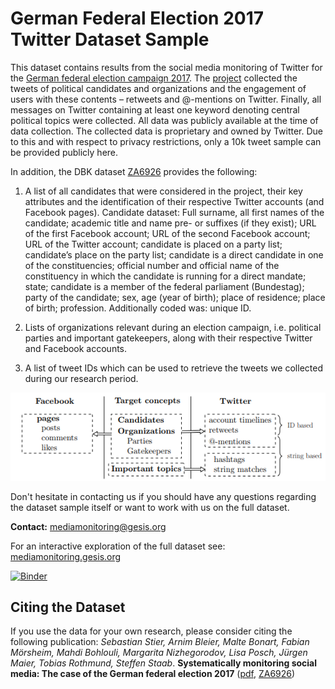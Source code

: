 

# German Federal Election 2017 Twitter Dataset Sample

This dataset contains results from the social media monitoring of Twitter for the  [German federal election campaign 2017](https://en.wikipedia.org/wiki/2017_German_federal_election). The [project](https://arxiv.org/pdf/1804.02888.pdf) collected the tweets of political candidates and organizations and the engagement of users with these contents – retweets and @-mentions on Twitter. Finally, all messages on Twitter containing at least one keyword denoting central political topics were collected. All data was publicly available at the time of data collection. The collected data is proprietary and owned by Twitter. Due to this and with respect to privacy restrictions, only a 10k tweet sample can be provided publicly here.

In addition, the DBK dataset [ZA6926](https://dbk.gesis.org/dbksearch/sdesc2.asp?no=6926) provides the following:

1. A list of all candidates that were considered in the project, their key attributes and the identification of their respective Twitter accounts (and Facebook pages). Candidate dataset: Full surname, all first names of the candidate; academic title and name pre- or suffixes (if they exist); URL of the first Facebook account; URL of the second Facebook account; URL of the Twitter account; candidate is placed on a party list; candidate’s place on the party list; candidate is a direct candidate in one of the constituencies; official number and official name of the constituency in which the candidate is running for a direct mandate; state; candidate is a member of the federal parliament (Bundestag); party of the candidate; sex, age (year of birth); place of residence; place of birth; profession. Additionally coded was: unique ID.

2. Lists of organizations relevant during an election campaign, i.e. political parties and important gatekeepers, along with their respective Twitter and Facebook accounts.

3. A list of tweet IDs which can be used to retrieve the tweets we collected during our research period.

![alt text](binder/fig.png "The political communication space and its operationalization.")



Don't hesitate in contacting us if you should have any questions regarding the dataset sample itself or want to work with us on the full dataset. 


**Contact:** mediamonitoring@gesis.org

For an interactive exploration of the full dataset see: [mediamonitoring.gesis.org](http://mediamonitoring.gesis.org)


[![Binder](https://notebooks.gesis.org/binder/badge_logo.svg)](https://notebooks.gesis.org/binder/v2/gh/gesiscss/btw17_sample_scripts/master?urlpath=lab/tree/query_sample.ipynb)


## Citing the Dataset
If you use the data for your own research, please consider citing the following publication: *Sebastian Stier, Arnim Bleier, Malte Bonart, Fabian Mörsheim, Mahdi Bohlouli, Margarita Nizhegorodov, Lisa Posch, Jürgen Maier, Tobias Rothmund, Steffen Staab*. **Systematically monitoring social media: The case of the German federal election 2017** ([pdf](https://arxiv.org/pdf/1804.02888.pdf), [ZA6926](https://dbk.gesis.org/dbksearch/sdesc2.asp?no=6926))
